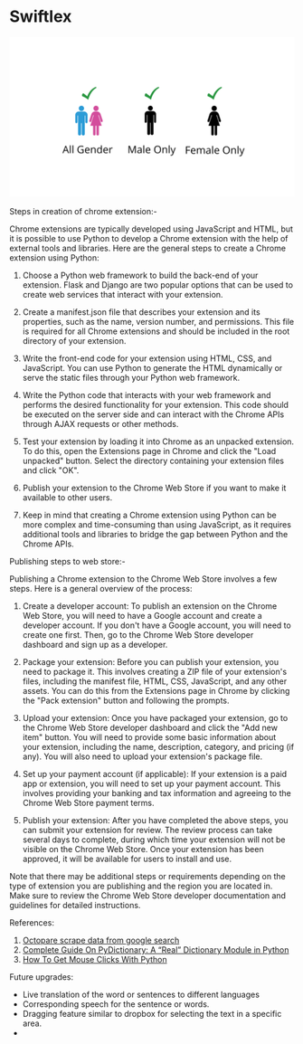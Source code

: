 # Swiftlex
<div align="center"><img src="https://github.com/nelson123-lab/Gender_based_cleaning_algorithm/blob/74da94d77c0da72f5769494e3df7320510bcbc7e/Data/All%20Gender%20(1).png" width="900"/></div>


Steps in creation of chrome extension:-

Chrome extensions are typically developed using JavaScript and HTML, but it is possible to use Python to develop a Chrome extension with the help of external tools and libraries. Here are the general steps to create a Chrome extension using Python:

1. Choose a Python web framework to build the back-end of your extension. Flask and Django are two popular options that can be used to create web services that interact with your extension.

2. Create a manifest.json file that describes your extension and its properties, such as the name, version number, and permissions. This file is required for all Chrome extensions and should be included in the root directory of your extension.

3. Write the front-end code for your extension using HTML, CSS, and JavaScript. You can use Python to generate the HTML dynamically or serve the static files through your Python web framework.

4. Write the Python code that interacts with your web framework and performs the desired functionality for your extension. This code should be executed on the server side and can interact with the Chrome APIs through AJAX requests or other methods.

5. Test your extension by loading it into Chrome as an unpacked extension. To do this, open the Extensions page in Chrome and click the "Load unpacked" button. Select the directory containing your extension files and click "OK".

6. Publish your extension to the Chrome Web Store if you want to make it available to other users.

7. Keep in mind that creating a Chrome extension using Python can be more complex and time-consuming than using JavaScript, as it requires additional tools and libraries to bridge the gap between Python and the Chrome APIs.

Publishing steps to web store:-

Publishing a Chrome extension to the Chrome Web Store involves a few steps. Here is a general overview of the process:

1. Create a developer account: To publish an extension on the Chrome Web Store, you will need to have a Google account and create a developer account. If you don't have a Google account, you will need to create one first. Then, go to the Chrome Web Store developer dashboard and sign up as a developer.

2. Package your extension: Before you can publish your extension, you need to package it. This involves creating a ZIP file of your extension's files, including the manifest file, HTML, CSS, JavaScript, and any other assets. You can do this from the Extensions page in Chrome by clicking the "Pack extension" button and following the prompts.

3. Upload your extension: Once you have packaged your extension, go to the Chrome Web Store developer dashboard and click the "Add new item" button. You will need to provide some basic information about your extension, including the name, description, category, and pricing (if any). You will also need to upload your extension's package file.

4. Set up your payment account (if applicable): If your extension is a paid app or extension, you will need to set up your payment account. This involves providing your banking and tax information and agreeing to the Chrome Web Store payment terms.

5. Publish your extension: After you have completed the above steps, you can submit your extension for review. The review process can take several days to complete, during which time your extension will not be visible on the Chrome Web Store. Once your extension has been approved, it will be available for users to install and use.

Note that there may be additional steps or requirements depending on the type of extension you are publishing and the region you are located in. Make sure to review the Chrome Web Store developer documentation and guidelines for detailed instructions.

References:
1. [Octopare scrape data from google search](https://youtu.be/_R8pNl41iUg)
2. [Complete Guide On PyDictionary: A “Real” Dictionary Module in Python](https://analyticsindiamag.com/complete-guide-on-pydictionary-a-real-dictionary-module-in-python/#:~:text=listed%20in%20it.-,PyDictionary%20is%20an%20open%2Dsource%20python%20library%20that%20is%20used,linguistic%20properties%20of%20different%20words.)
3. [How To Get Mouse Clicks With Python](https://analyticsindiamag.com/complete-guide-on-pydictionary-a-real-dictionary-module-in-python/#:~:text=listed%20in%20it.-,PyDictionary%20is%20an%20open%2Dsource%20python%20library%20that%20is%20used,linguistic%20properties%20of%20different%20words.)


Future upgrades:
- Live translation of the word or sentences to different languages
- Corresponding speech for the sentence or words.
- Dragging feature similar to dropbox for selecting the text in a specific area.
- 
